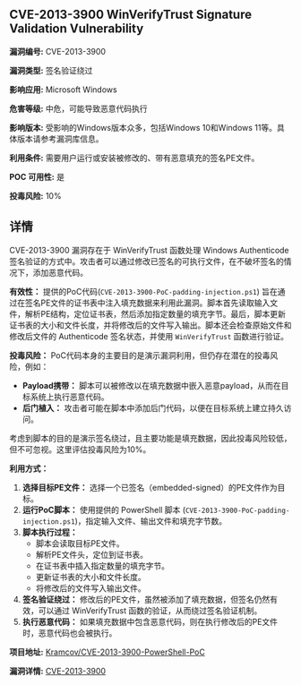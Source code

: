 ## CVE-2013-3900 WinVerifyTrust Signature Validation Vulnerability

**漏洞编号:** CVE-2013-3900

**漏洞类型:** 签名验证绕过

**影响应用:** Microsoft Windows

**危害等级:** 中危，可能导致恶意代码执行

**影响版本:** 受影响的Windows版本众多，包括Windows 10和Windows 11等。具体版本请参考漏洞库信息。

**利用条件:** 需要用户运行或安装被修改的、带有恶意填充的签名PE文件。

**POC 可用性:** 是

**投毒风险:** 10%

## 详情

CVE-2013-3900 漏洞存在于 WinVerifyTrust 函数处理 Windows Authenticode 签名验证的方式中。攻击者可以通过修改已签名的可执行文件，在不破坏签名的情况下，添加恶意代码。 

**有效性：**
提供的PoC代码(`CVE-2013-3900-PoC-padding-injection.ps1`) 旨在通过在签名PE文件的证书表中注入填充数据来利用此漏洞。脚本首先读取输入文件，解析PE结构，定位证书表，然后添加指定数量的填充字节。最后，脚本更新证书表的大小和文件长度，并将修改后的文件写入输出。脚本还会检查原始文件和修改后文件的 Authenticode 签名状态，并使用 `WinVerifyTrust` 函数进行验证。

**投毒风险：**
PoC代码本身的主要目的是演示漏洞利用，但仍存在潜在的投毒风险，例如：
*   **Payload携带：** 脚本可以被修改以在填充数据中嵌入恶意payload，从而在目标系统上执行恶意代码。
*   **后门植入：** 攻击者可能在脚本中添加后门代码，以便在目标系统上建立持久访问。

考虑到脚本的目的是演示签名绕过，且主要功能是填充数据，因此投毒风险较低，但不可忽视。这里评估投毒风险为10%。

**利用方式：**
1.  **选择目标PE文件：** 选择一个已签名（embedded-signed）的PE文件作为目标。
2.  **运行PoC脚本：** 使用提供的 PowerShell 脚本 (`CVE-2013-3900-PoC-padding-injection.ps1`)，指定输入文件、输出文件和填充字节数。
3.  **脚本执行过程：**
    *   脚本会读取目标PE文件。
    *   解析PE文件头，定位到证书表。
    *   在证书表中插入指定数量的填充字节。
    *   更新证书表的大小和文件长度。
    *   将修改后的文件写入输出文件。
4.  **签名验证绕过：** 修改后的PE文件，虽然被添加了填充数据，但签名仍然有效，可以通过 WinVerifyTrust 函数的验证，从而绕过签名验证机制。
5.  **执行恶意代码：** 如果填充数据中包含恶意代码，则在执行修改后的PE文件时，恶意代码也会被执行。

**项目地址:** [Kramcov/CVE-2013-3900-PowerShell-PoC](https://github.com/Kramcov/CVE-2013-3900-PowerShell-PoC)

**漏洞详情:** [CVE-2013-3900](https://nvd.nist.gov/vuln/detail/CVE-2013-3900)